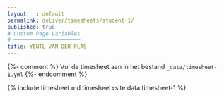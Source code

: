 ```yaml
---
layout   : default
permalink: deliver/timesheets/student-1/
published: true
# Custom Page Variables
# ─────────────────────
title: YENTL VAN DER PLAS
---
```

{%- comment %}
Vul de timesheet aan in het bestand `_data/timesheet-1.yml`
{%- endcomment %}

{% include timesheet.md timesheet=site.data.timesheet-1 %}
